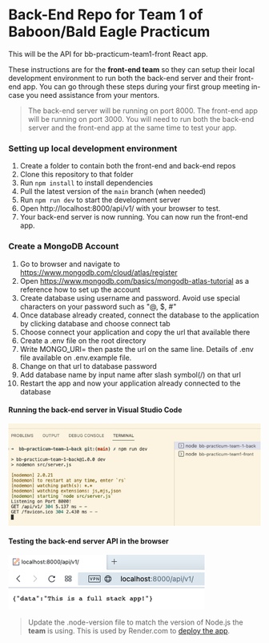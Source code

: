 # Back-End Repo for Team 1 of Baboon/Bald Eagle Practicum

This will be the API for bb-practicum-team1-front React app.

These instructions are for the **front-end team** so they can setup their local development environment to run
both the back-end server and their front-end app. You can go through these steps during your first group meeting
in-case you need assistance from your mentors.

> The back-end server will be running on port 8000. The front-end app will be running on port 3000. You will need to run both the back-end server and the front-end app at the same time to test your app.

### Setting up local development environment

1. Create a folder to contain both the front-end and back-end repos
2. Clone this repository to that folder
3. Run `npm install` to install dependencies
4. Pull the latest version of the `main` branch (when needed)
5. Run `npm run dev` to start the development server
6. Open http://localhost:8000/api/v1/ with your browser to test.
7. Your back-end server is now running. You can now run the front-end app.

### Create a MongoDB Account

1. Go to browser and navigate to https://www.mongodb.com/cloud/atlas/register
2. Open https://www.mongodb.com/basics/mongodb-atlas-tutorial as a reference how to set up the account
3. Create database using username and password. Avoid use special characters on your password such as "@, $, #"
4. Once database already created, connect the database to the application by clicking database and choose connect tab
5. Choose connect your application and copy the url that available there
6. Create a .env file on the root directory
7. Write MONGO_URI= then paste the url on the same line. Details of .env file available on .env.example file.
8. Change <password> on that url to database password
9. Add database name by input name after slash symbol(/) on that url
10. Restart the app and now your application already connected to the database

#### Running the back-end server in Visual Studio Code

![vsc running](images/back-end-running-vsc.png)

#### Testing the back-end server API in the browser

![browser server](images/back-end-running-browser.png)

> Update the .node-version file to match the version of Node.js the **team** is using. This is used by Render.com to [deploy the app](https://render.com/docs/node-version).
